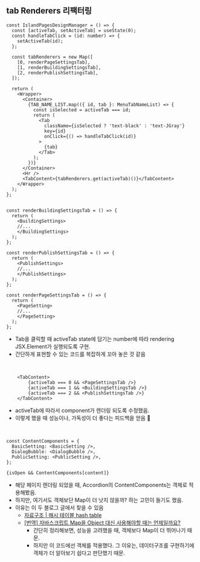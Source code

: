 ## tab Renderers 리팩터링

```TSX
const IslandPagesDesignManager = () => {
  const [activeTab, setActiveTab] = useState(0);
  const handleTabClick = (id: number) => {
    setActiveTab(id);
  };

  const tabRenderers = new Map([
    [0, renderPageSettingsTab],
    [1, renderBuildingSettingsTab],
    [2, renderPublishSettingsTab],
  ]);

  return (
    <Wrapper>
      <Container>
        {TAB_NAME_LIST.map(({ id, tab }: MenuTabNameList) => {
          const isSelected = activeTab === id;
          return (
            <Tab
              className={isSelected ? 'text-black' : 'text-JGray'}
              key={id}
              onClick={() => handleTabClick(id)}
            >
              {tab}
            </Tab>
          );
        })}
      </Container>
      <Hr />
      <TabContent>{tabRenderers.get(activeTab)()}</TabContent>
    </Wrapper>
  );
};


const renderBuildingSettingsTab = () => {
  return (
    <BuildingSettings>
    //...
    </BuildingSettings>
  );
};

const renderPublishSettingsTab = () => {
  return (
    <PublishSettings>
    //...
    </PublishSettings>
  );
};

const renderPageSettingsTab = () => {
  return (
    <PageSetting>
    //...
    </PageSetting>
  );
};
```

- Tab을 클릭할 때 activeTab state에 담기는 number에 따라 rendering JSX.Element가 실행되도록 구현.
- 간단하게 표현할 수 있는 코드를 복잡하게 꼬아 놓은 것 같음

<br>

```TSX
    <TabContent>
        {activeTab === 0 && <PageSettingsTab />}
        {activeTab === 1 && <BuildingSettingsTab />}
        {activeTab === 2 && <PublishSettingsTab />}
    </TabContent>
```

- activeTab에 따라서 component가 렌더링 되도록 수정했음.
- 이렇게 했을 때 성능이나, 가독성이 더 좋다는 피드백을 얻음 🙌

<br>

```TSX
const ContentComponents = {
  BasicSetting: <BasicSetting />,
  DialogBubble: <DialogBubble />,
  PublicSetting: <PublicSetting />,
};

{isOpen && ContentComponents[content]}
```

- 해당 페이지 렌더링 되었을 때, Accordion의 ContentComponents는 객체로 적용해봤음.
- 하지만, 여기서도 객체보단 Map이 더 낫지 않을까? 하는 고민이 들기도 했음.
- 이유는 이 두 블로그 글에서 찾을 수 있음
  - [자료구조 | 해시 테이블 hash table](https://velog.io/@edie_ko/hashtable-with-js)
  - [[번역] 자바스크립트 Map을 Object 대신 사용해야할 때는 언제일까요?](https://velog.io/@oneook/%EB%B2%88%EC%97%AD-%EC%9E%90%EB%B0%94%EC%8A%A4%ED%81%AC%EB%A6%BD%ED%8A%B8-Map%EC%9D%84-Object-%EB%8C%80%EC%8B%A0-%EC%82%AC%EC%9A%A9%ED%95%B4%EC%95%BC%ED%95%A0-%EB%95%8C%EB%8A%94-%EC%96%B8%EC%A0%9C%EC%9D%BC%EA%B9%8C%EC%9A%94)
    - 간단히 정리해보면, 성능을 고려했을 때, 객체보다 Map이 더 뛰어나기 때문.
    - 하지만 이 코드에선 객체를 적용했다. 그 이유는, 데이터구조를 구현하기에 객체가 더 알아보기 쉽다고 판단했기 때문.
